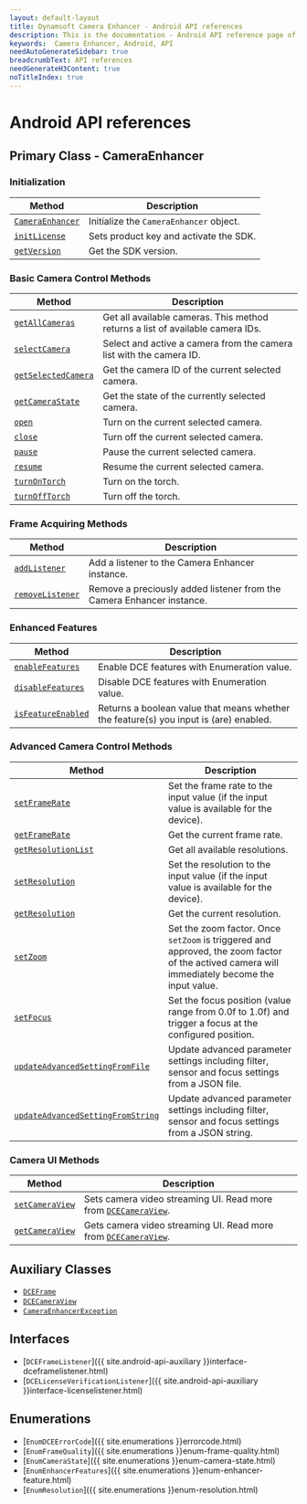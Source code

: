 ```yaml
---
layout: default-layout
title: Dynamsoft Camera Enhancer - Android API references
description: This is the documentation - Android API reference page of Dynamsoft Camera Enhancer.
keywords:  Camera Enhancer, Android, API
needAutoGenerateSidebar: true
breadcrumbText: API references
needGenerateH3Content: true
noTitleIndex: true
---
```


# Android API references

## Primary Class - CameraEnhancer

### Initialization

| Method | Description |
| ------ | ----------- |
| [`CameraEnhancer`]({{site.android-api}}index.html##cameraenhancer) | Initialize the `CameraEnhancer` object. |
| [`initLicense`]({{site.android-api}}index.html#initlicense) | Sets product key and activate the SDK. |
| [`getVersion`]({{site.android-api}}index.html#getversion) | Get the SDK version. |

### Basic Camera Control Methods

| Method | Description |
| ------ | ----------- |
| [`getAllCameras`]({{site.android-api}}index.html#getallcameras) | Get all available cameras. This method returns a list of available camera IDs. |
| [`selectCamera`]({{site.android-api}}index.html#selectcamera) | Select and active a camera from the camera list with the camera ID. |
| [`getSelectedCamera`]({{site.android-api}}index.html#getselectedcamera) | Get the camera ID of the current selected camera. |
| [`getCameraState`]({{site.android-api}}index.html#getcamerastate) | Get the state of the currently selected camera. |
| [`open`]({{site.android-api}}index.html#open) | Turn on the current selected camera. |
| [`close`]({{site.android-api}}index.html#close) | Turn off the current selected camera. |
| [`pause`]({{site.android-api}}index.html#pause) | Pause the current selected  camera. |
| [`resume`]({{site.android-api}}index.html#resume) | Resume the current selected camera. |
| [`turnOnTorch`]({{site.android-api}}index.html#turnontorch) | Turn on the torch. |
| [`turnOffTorch`]({{site.android-api}}index.html#turnofftorch) | Turn off the torch. |

### Frame Acquiring Methods


<!--| [`getFrameFromBuffer`]({{site.android-api}}index.html#getframefrombuffer) | Get the latest frame from the buffer. The input boolean value determines whether the fetched frame will be removed from the buffer. |-->

| Method | Description |
| ------ | ----------- |
| [`addListener`]({{site.android-api}}index.html#addlistener) | Add a listener to the Camera Enhancer instance. |
| [`removeListener`]({{site.android-api}}index.html#removelistener) | Remove a preciously added listener from the Camera Enhancer instance. |

### Enhanced Features

| Method | Description |
| ------ | ----------- |
| [`enableFeatures`]({{site.android-api}}index.html#enablefeature) | Enable DCE features with Enumeration value. |
| [`disableFeatures`]({{site.android-api}}index.html#disablefeature) | Disable DCE features with Enumeration value. |
| [`isFeatureEnabled`]({{site.android-api}}index.html#isfeatureenabled) | Returns a boolean value that means whether the feature(s) you input is (are) enabled. |

### Advanced Camera Control Methods

| Method | Description |
| ------ | ----------- |
| [`setFrameRate`]({{site.android-api}}index.html#setframerate) | Set the frame rate to the input value (if the input value is available for the device). |
| [`getFrameRate`]({{site.android-api}}index.html#getframerate) | Get the current frame rate. |
| [`getResolutionList`]({{site.android-api}}index.html#getresolutionlist) | Get all available resolutions. |
| [`setResolution`]({{site.android-api}}index.html#setresolution) | Set the resolution to the input value (if the input value is available for the device). |
| [`getResolution`]({{site.android-api}}index.html#getresolution) | Get the current resolution. |
| [`setZoom`]({{site.android-api}}.html#setzoom) | Set the zoom factor. Once `setZoom` is triggered and approved, the zoom factor of the actived camera will immediately become the input value. |
| [`setFocus`]({{site.android-api}}index.html#setfocus) | Set the focus position (value range from 0.0f to 1.0f) and trigger a focus at the configured position. |
| [`updateAdvancedSettingFromFile`]({{site.android-api}}index.html#updateadvancedsettingfromfile) | Update advanced parameter settings including filter, sensor and focus settings from a JSON file. |
| [`updateAdvancedSettingFromString`]({{site.android-api}}index.html#updateadvancedsettingfromstring) | Update advanced parameter settings including filter, sensor and focus settings from a JSON string. |

### Camera UI Methods

| Method | Description |
| ------ | ----------- |
| [`setCameraView`]({{site.android-api}}index.html#setcameraview) | Sets camera video streaming UI. Read more from [`DCECameraView`]({{site.android-api-auxiliary}}dcecameraview.html). |
| [`getCameraView`]({{site.android-api}}index.html#setcameraview) | Gets camera video streaming UI. Read more from [`DCECameraView`]({{site.android-api-auxiliary}}dcecameraview.html). |

## Auxiliary Classes

- [`DCEFrame`]({{site.android-api-auxiliary}}dceframe.html)
- [`DCECameraView`]({{site.android-api-auxiliary}}dcecameraview.html)
- [`CameraEnhancerException`]({{site.android-api-auxiliary}}camera-enhancer-exception.html)

## Interfaces

- [`DCEFrameListener`]({{ site.android-api-auxiliary }}interface-dceframelistener.html)
- [`DCELicenseVerificationListener`]({{ site.android-api-auxiliary }}interface-licenselistener.html)

## Enumerations

- [`EnumDCEErrorCode`]({{ site.enumerations }}errorcode.html)
- [`EnumFrameQuality`]({{ site.enumerations }}enum-frame-quality.html)
- [`EnumCameraState`]({{ site.enumerations }}enum-camera-state.html)
- [`EnumEnhancerFeatures`]({{ site.enumerations }}enum-enhancer-feature.html)
- [`EnumResolution`]({{ site.enumerations }}enum-resolution.html)
